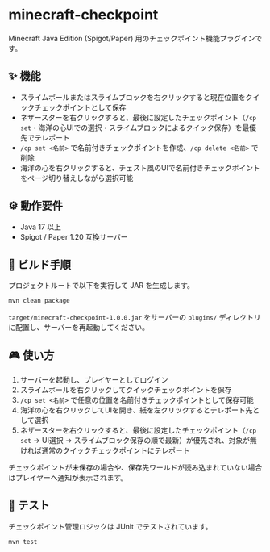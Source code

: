 # minecraft-checkpoint

Minecraft Java Edition (Spigot/Paper) 用のチェックポイント機能プラグインです。

## ✨ 機能

- スライムボールまたはスライムブロックを右クリックすると現在位置をクイックチェックポイントとして保存
- ネザースターを右クリックすると、最後に設定したチェックポイント（`/cp set`・海洋の心UIでの選択・スライムブロックによるクイック保存）を最優先でテレポート
- `/cp set <名前>` で名前付きチェックポイントを作成、`/cp delete <名前>` で削除
- 海洋の心を右クリックすると、チェスト風のUIで名前付きチェックポイントをページ切り替えしながら選択可能

## ⚙️ 動作要件

- Java 17 以上
- Spigot / Paper 1.20 互換サーバー

## 🔧 ビルド手順

プロジェクトルートで以下を実行して JAR を生成します。

```bash
mvn clean package
```

`target/minecraft-checkpoint-1.0.0.jar` をサーバーの `plugins/` ディレクトリに配置し、サーバーを再起動してください。

## 🎮 使い方

1. サーバーを起動し、プレイヤーとしてログイン
2. スライムボールを右クリックしてクイックチェックポイントを保存
3. `/cp set <名前>` で任意の位置を名前付きチェックポイントとして保存可能
4. 海洋の心を右クリックしてUIを開き、紙を左クリックするとテレポート先として選択
5. ネザースターを右クリックすると、最後に設定したチェックポイント（`/cp set` → UI選択 → スライムブロック保存の順で最新）が優先され、対象が無ければ通常のクイックチェックポイントにテレポート

チェックポイントが未保存の場合や、保存先ワールドが読み込まれていない場合はプレイヤーへ通知が表示されます。

## 🧪 テスト

チェックポイント管理ロジックは JUnit でテストされています。

```bash
mvn test
```
